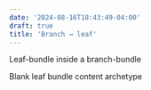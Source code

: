 ```yaml
---
date: '2024-08-16T18:43:49-04:00'
draft: true
title: 'Branch → leaf'
---
```


Leaf-bundle inside a branch-bundle

Blank leaf bundle content archetype
